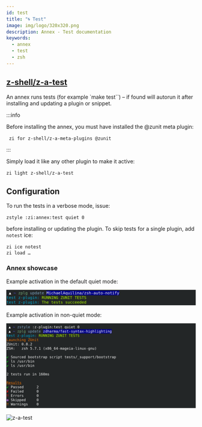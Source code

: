 ```yaml
---
id: test
title: "🌀 Test"
image: img/logo/320x320.png
description: Annex - Test documentation
keywords:
  - annex
  - test
  - zsh
---
```


<!-- @format -->

## <i class="fa-brands fa-github"></i> [z-shell/z-a-test][]

An annex runs tests (for example `make test``) – if found will autorun it after installing and updating a plugin or snippet.

:::info

Before installing the annex, you must have installed the @zunit meta plugin:

```shell
 zi for z-shell/z-a-meta-plugins @zunit
```

:::

Simply load it like any other plugin to make it active:

```shell
zi light z-shell/z-a-test
```

## Configuration

To run the tests in a verbose mode, issue:

```shell
zstyle :zi:annex:test quiet 0
```

before installing or updating the plugin. To skip tests for a single plugin, add `notest` ice:

```shell showLineNumbers
zi ice notest
zi load …
```

### Annex showcase

Example activation in the default quiet mode:

![z-p-test-1][2]

Example activation in non-quiet mode:

![z-p-test-2][3]

![z-a-test][4]

[3]: https://raw.githubusercontent.com/z-shell/z-a-test/main/docs/images/z-p-test-2.png#center
[2]: https://raw.githubusercontent.com/z-shell/z-a-test/main/docs/images/z-p-test-1.png#center
[4]: https://user-images.githubusercontent.com/59910950/162143845-c44ead50-b21a-46c0-8372-18325eb1f33a.gif#center
[z-shell/z-a-test]: https://github.com/z-shell/z-a-test
